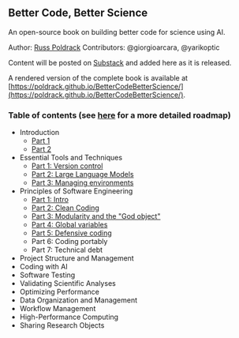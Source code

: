 ## Better Code, Better Science
An open-source book on building better code for science using AI.  

Author: [Russ Poldrack](http://poldrack.github.io)
Contributors: @giorgioarcara, @yarikoptic

Content will be posted on [Substack](https://russpoldrack.substack.com/p/better-code-better-science) and added here as it is released. 

A rendered version of the complete book is available at [https://poldrack.github.io/BetterCodeBetterScience/](https://poldrack.github.io/BetterCodeBetterScience/).

### Table of contents (see [here](https://russpoldrack.substack.com/p/upcoming-content-for-better-code) for a more detailed roadmap)

- Introduction
    - [Part 1](https://russpoldrack.substack.com/p/better-code-better-science)
    - [Part 2](https://russpoldrack.substack.com/p/why-better-code-can-lead-to-better)
- Essential Tools and Techniques
    - [Part 1: Version control](https://russpoldrack.substack.com/p/essential-tools-for-writing-better?r=1n86gc)
    - [Part 2: Large Language Models](https://russpoldrack.substack.com/p/essential-tools-for-writing-better-f69?r=1n86gc)
    - [Part 3: Managing environments]()
- Principles of Software Engineering
    - [Part 1: Intro](https://open.substack.com/pub/russpoldrack/p/principles-of-software-engineering)
    - [Part 2: Clean Coding](https://russpoldrack.substack.com/p/clean-coding)
    - [Part 3: Modularity and the "God object"](https://russpoldrack.substack.com/p/modularity-and-the-god-object)
    - [Part 4: Global variables](https://russpoldrack.substack.com/p/global-variables)
    - [Part 5: Defensive coding](https://open.substack.com/pub/russpoldrack/p/defensive-coding)
    - Part 6: Coding portably
    - Part 7: Technical debt
- Project Structure and Management
- Coding with AI
- Software Testing
- Validating Scientific Analyses
- Optimizing Performance
- Data Organization and Management
- Workflow Management
- High-Performance Computing
- Sharing Research Objects
